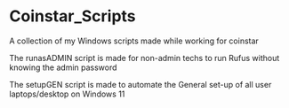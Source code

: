 # Coinstar_Scripts
A collection of my Windows scripts made while working for coinstar

The runasADMIN script is made for non-admin techs to run Rufus without knowing the admin password

The setupGEN  script is made to automate the General set-up of all user laptops/desktop on Windows 11
